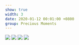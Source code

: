 ```yaml
---
show: true
width: 3
date: 2020-01-12 00:01:00 +0800
group: Precious Moments
---
```

<div>
  <img src="{{ 'assets/images/travel/IMG_2320.jpeg' | relative_url }}" class="img-fluid rounded-xl" >
  <img src="{{ 'assets/images/travel/IMG_2333.jpeg' | relative_url }}" class="img-fluid rounded-xl" >
  <img src="{{ 'assets/images/travel/IMG_37789.jpeg' | relative_url }}" class="img-fluid rounded-xl" >
  <img src="{{ 'assets/images/travel/IMG_37799.jpeg' | relative_url }}" class="img-fluid rounded-xl" >
<div>
